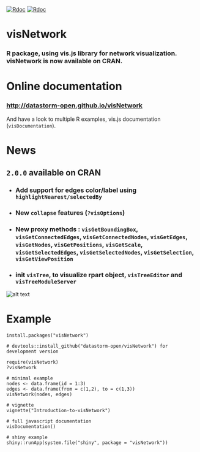[![Rdoc](http://www.rdocumentation.org/badges/version/visNetwork)](http://www.rdocumentation.org/packages/visNetwork)
[![Rdoc](http://www.rdocumentation.org/api/badges/Direct/visNetwork)](http://www.rdocumentation.org/packages/visNetwork)


# visNetwork

### R package, using vis.js library for network visualization. visNetwork is now available on CRAN.

# Online documentation

### http://datastorm-open.github.io/visNetwork

And have a look to multiple R examples, vis.js documentation (````visDocumentation````). 

# News

## ``2.0.0`` available on CRAN

* ### Add support for edges color/label using ``highlightNearest/selectedBy``

* ### New ``collapse`` features (``?visOptions``)

* ### New proxy methods : ``visGetBoundingBox``, ``visGetConnectedEdges``, ``visGetConnectedNodes``, ``visGetEdges``, ``visGetNodes``, ``visGetPositions``, ``visGetScale``, ``visGetSelectedEdges``, ``visGetSelectedNodes``, ``visGetSelection``, ``visGetViewPosition``

* ### init ``visTree``, to visualize rpart object, ``visTreeEditor`` and ``visTreeModuleServer``

![alt text](https://github.com/datastorm-open/visNetwork/blob/master/inst/img/tree_example.png)

# Example

```` 
install.packages("visNetwork")

# devtools::install_github("datastorm-open/visNetwork") for development version

require(visNetwork)
?visNetwork

# minimal example
nodes <- data.frame(id = 1:3)
edges <- data.frame(from = c(1,2), to = c(1,3))
visNetwork(nodes, edges)

# vignette
vignette("Introduction-to-visNetwork")

# full javascript documentation
visDocumentation()

# shiny example
shiny::runApp(system.file("shiny", package = "visNetwork"))
````
